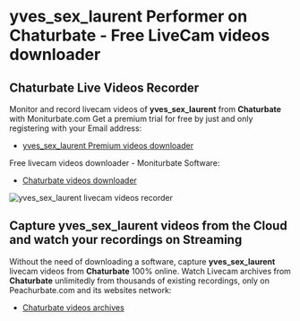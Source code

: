 # yves_sex_laurent Performer on Chaturbate - Free LiveCam videos downloader

## Chaturbate Live Videos Recorder

Monitor and record livecam videos of **yves_sex_laurent** from **Chaturbate** with Moniturbate.com
Get a premium trial for free by just and only registering with your Email address:
* [yves_sex_laurent Premium videos downloader](https://moniturbate.com/request-demo-licence-key.html)

Free livecam videos downloader - Moniturbate Software:
* [Chaturbate videos downloader](https://moniturbate.com/moniturbate-download-software.html)

![yves_sex_laurent livecam videos recorder](https://peachurnet.com/templates/moniturbate-software.png)


## Capture yves_sex_laurent videos from the Cloud and watch your recordings on Streaming

Without the need of downloading a software, capture **yves_sex_laurent** livecam videos from **Chaturbate** 100% online.
Watch Livecam archives from **Chaturbate** unlimitedly from thousands of existing recordings, only on Peachurbate.com and its websites network:
* [Chaturbate videos archives](https://peachurnet.com/)
